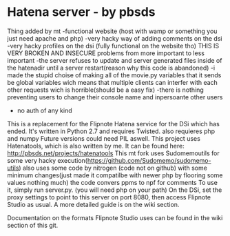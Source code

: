 Hatena server - by pbsds
======
Thing added by mt
-functional website (host with wamp or something you just need apache and php)
-very hacky way of adding comments on the dsi
-very hacky profiles on the dsi (fully functional on the website tho)
THIS IS VERY BROKEN AND INSECURE 
problems from more important to less important
-the server refuses to update and server generated files inside of the hatenadir until a server restart(reason why this code is abandoned)
-i made the stupid choise of making all of the movie.py variables that it sends be global variables wich means that multiple clients can interfer with each other requests wich is horrible(should be a easy fix)
-there is nothing preventing users to change their console name and inpersoante other users 
- no auth of any kind

This is a replacement for the Flipnote Hatena service for the DSi which has ended.
It's written in Python 2.7 and requires Twisted. also requieres php and numpy
Future versions could need PIL aswell.
This project uses Hatenatools, which is also written by me. It can be found here: http://pbsds.net/projects/hatenatools
This mt fork uses Sudomemoutils for some very hacky execution(https://github.com/Sudomemo/sudomemo-utils)
also uses some code by nitrogen (code not on github) with some minimum changes(just made it compatilbe with newer php by flooring some values nothing much) the code convers ppms to npf for comments
To use it, simply run server.py. (you will need php on your path)
On the DSi, set the proxy settings to point to this server on port 8080, then access Flipnote Studio as usual. A more detailed guide is on the wiki section.

Documentation on the formats Flipnote Studio uses can be found in the wiki section of this git.
